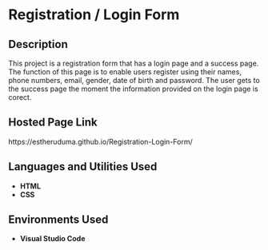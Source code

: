 <h1>Registration / Login Form</h1>

<h2>Description</h2>
This project is a registration form that has a login page and a success page. The function of this page is to enable users register using their names, phone numbers, email, gender, date of birth and password. The user gets to the success page the moment the information provided on the login page is corect.<br/>

<h2>Hosted Page Link</h2>
https://estheruduma.github.io/Registration-Login-Form/

<h2>Languages and Utilities Used</h2>

- <b>HTML</b> 
- <b>CSS</b>

<h2>Environments Used </h2>

- <b>Visual Studio Code</b>

